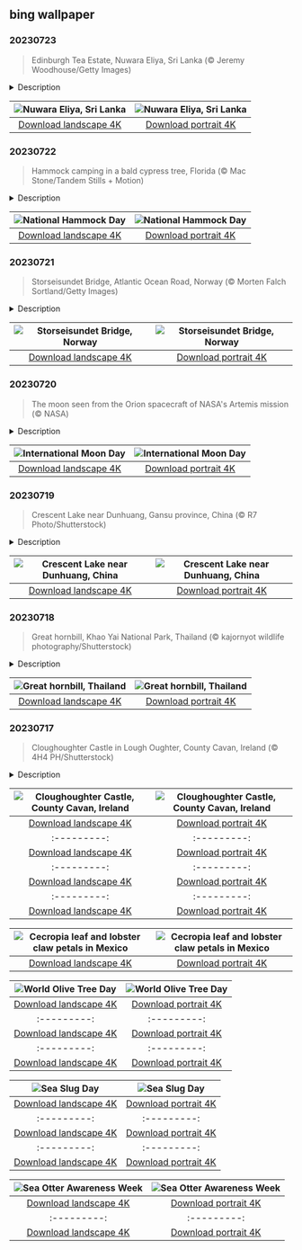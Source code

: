 ## bing wallpaper

### 20230723

> Edinburgh Tea Estate, Nuwara Eliya, Sri Lanka (© Jeremy Woodhouse/Getty Images)

<details>
<summary>Description</summary>

> Legend has it that tea was first brewed accidentally around 2737 BC in China thanks to a strong wind and some loose leaves. If you find that hard to swallow, there are other origin stories to choose from. However, one thing is certain—the feeling it stirs in tea drinkers worldwide. From gongfu tea practice in China to darye in Korea, there are plenty of fascinating tea cultures to savor. Tea tourism has gained popularity, with visitors to tea plantations and estates learning all about their history. Our homepage image shows one such place, Nuwara Eliya's Edinburgh Estate in the central highlands of Sri Lanka. Nuwara Eliya's colonial-era buildings and mist-shrouded tea gardens have earned it the name 'Little England.' The area is known for producing some of the world's finest orange pekoe tea. So, for your next trip, are you willing to 'chai' something new?
> 
> 
> 
> 

</details>

| ![Nuwara Eliya, Sri Lanka](https://cn.bing.com/th?id=OHR.TeaEstate_EN-US1720005197_UHD.jpg&pid=hp&w=400&h=224&rs=1&c=4) | ![Nuwara Eliya, Sri Lanka](https://cn.bing.com/th?id=OHR.TeaEstate_EN-US1720005197_1080x1920.jpg&pid=hp&w=155&h=315&rs=1&c=4) |
|:---------:|:---------:|
| [Download landscape 4K](https://cn.bing.com/th?id=OHR.TeaEstate_EN-US1720005197_UHD.jpg) | [Download portrait 4K](https://cn.bing.com/th?id=OHR.TeaEstate_EN-US1720005197_1080x1920.jpg) |

### 20230722

> Hammock camping in a bald cypress tree, Florida (© Mac Stone/Tandem Stills + Motion)

<details>
<summary>Description</summary>

> It’s National Hammock Day! A day to slowly unwind while rocking gently from side to side. These days, hammocks are associated with summer relaxation, but they were originally developed by Central Americans to protect them from dangerous insects and animals. Today the hammock is a traveler's best buddy, made from a variety of materials like fabric, netting, or rope. But where best to hang it? Florida boasts some beautiful hammock hang-out spots, like the bald cypress tree pictured on our homepage. Have hammock, will travel and relax. It's just that simple.
> 
> 
> 
> 

</details>

| ![National Hammock Day](https://cn.bing.com/th?id=OHR.HammockDay_EN-US1639653297_UHD.jpg&pid=hp&w=400&h=224&rs=1&c=4) | ![National Hammock Day](https://cn.bing.com/th?id=OHR.HammockDay_EN-US1639653297_1080x1920.jpg&pid=hp&w=155&h=315&rs=1&c=4) |
|:---------:|:---------:|
| [Download landscape 4K](https://cn.bing.com/th?id=OHR.HammockDay_EN-US1639653297_UHD.jpg) | [Download portrait 4K](https://cn.bing.com/th?id=OHR.HammockDay_EN-US1639653297_1080x1920.jpg) |

### 20230721

> Storseisundet Bridge, Atlantic Ocean Road, Norway (© Morten Falch Sortland/Getty Images)

<details>
<summary>Description</summary>

> Norway's picturesque Atlantic Ocean Road crosses eight bridges as it makes its way across islands, islets, and reefs to link the island of Averøya with the mainland Romsdal Peninsula. The longest of them, pictured here, is the Storseisundet Bridge. This bridge, surrounded by ample natural beauty, was tough to build. It took six years, and during construction workers were pelted by the region's unpredictable weather, including 12 hurricanes. It opened in 1989 and remains a popular visitor attraction. With its dramatic curve and sudden incline, Storseisundet Bridge creates the illusion of suddenly disappearing into the ocean, making drivers skip a heartbeat. Its construction showcases the brilliance of Norwegian engineering, blending seamlessly with the landscape.
> 
> 
> 
> 

</details>

| ![Storseisundet Bridge, Norway](https://cn.bing.com/th?id=OHR.BridgeNorway_EN-US1530199433_UHD.jpg&pid=hp&w=400&h=224&rs=1&c=4) | ![Storseisundet Bridge, Norway](https://cn.bing.com/th?id=OHR.BridgeNorway_EN-US1530199433_1080x1920.jpg&pid=hp&w=155&h=315&rs=1&c=4) |
|:---------:|:---------:|
| [Download landscape 4K](https://cn.bing.com/th?id=OHR.BridgeNorway_EN-US1530199433_UHD.jpg) | [Download portrait 4K](https://cn.bing.com/th?id=OHR.BridgeNorway_EN-US1530199433_1080x1920.jpg) |

### 20230720

> The moon seen from the Orion spacecraft of NASA's Artemis mission (© NASA)

<details>
<summary>Description</summary>

> International Moon Day is celebrated on July 20, the day humans first set foot on the moon during the Apollo 11 mission in 1969. It recognizes our lunar achievements and highlights scientific and technological advancements, like NASA's Orion spacecraft, seen here. Designed for deep space exploration, Orion completed a test flight to the moon without astronauts in 2022 and will carry out a crewed orbit in 2024. The plan is to return astronauts to the moon's surface in 2025. NASA hopes that these flights, along with events like International Moon Day, will encourage public engagement and education about the moon and its influence on Earth, as well as the potential for future space exploration and colonization.
> 
> 
> 
> 

</details>

| ![International Moon Day](https://cn.bing.com/th?id=OHR.MoonDayArtemis_EN-US1226397186_UHD.jpg&pid=hp&w=400&h=224&rs=1&c=4) | ![International Moon Day](https://cn.bing.com/th?id=OHR.MoonDayArtemis_EN-US1226397186_1080x1920.jpg&pid=hp&w=155&h=315&rs=1&c=4) |
|:---------:|:---------:|
| [Download landscape 4K](https://cn.bing.com/th?id=OHR.MoonDayArtemis_EN-US1226397186_UHD.jpg) | [Download portrait 4K](https://cn.bing.com/th?id=OHR.MoonDayArtemis_EN-US1226397186_1080x1920.jpg) |

### 20230719

> Crescent Lake near Dunhuang, Gansu province, China (© R7 Photo/Shutterstock)

<details>
<summary>Description</summary>

> Crescent Lake is a captivating natural wonder hidden in the vast Gobi Desert near the Chinese city of Dunhuang in Gansu province. This oasis, named for its unusual shape, has been a vital water source here for centuries. The lake is thought to have formed in a valley carved by wind and been fed by an underground spring. It sits amid Dunhuang's 'singing' sand dunes, which make a noise when the wind blows. The sand dunes also help stop the lake from being swallowed by sand and conservation efforts have ensured that it doesn't dry out. Visitors enjoy boating on the lake, camel rides through the surrounding dunes, and seeing ancient Buddhist art and murals in the nearby Mogao Caves.
> 
> 
> 
> 

</details>

| ![Crescent Lake near Dunhuang, China](https://cn.bing.com/th?id=OHR.CrescentLake_EN-US1005101872_UHD.jpg&pid=hp&w=400&h=224&rs=1&c=4) | ![Crescent Lake near Dunhuang, China](https://cn.bing.com/th?id=OHR.CrescentLake_EN-US1005101872_1080x1920.jpg&pid=hp&w=155&h=315&rs=1&c=4) |
|:---------:|:---------:|
| [Download landscape 4K](https://cn.bing.com/th?id=OHR.CrescentLake_EN-US1005101872_UHD.jpg) | [Download portrait 4K](https://cn.bing.com/th?id=OHR.CrescentLake_EN-US1005101872_1080x1920.jpg) |

### 20230718

> Great hornbill, Khao Yai National Park, Thailand (© kajornyot wildlife photography/Shutterstock)

<details>
<summary>Description</summary>

> The great hornbill is a remarkable bird found in the tropical forests of Southeast Asia. Despite weighing as much as 9 pounds and growing up to 4 feet long, it is an agile flyer capable of maneuvering through dense forests. Alongside its striking black and yellow plumage, the great hornbill has a unique helmet-like casque on its bill, which amplifies its calls. The bird primarily feeds on fruit but also eats small mammals, reptiles, and insects. While incubating her eggs, the female great hornbill seals herself inside a tree cavity, leaving a small opening through which the male inserts food. This magnificent bird holds cultural and spiritual significance in many Southeast Asian cultures as a sacred animal and the subject of festivals.
> 
> 
> 
> 

</details>

| ![Great hornbill, Thailand](https://cn.bing.com/th?id=OHR.BucerosBicornis_EN-US0841652066_UHD.jpg&pid=hp&w=400&h=224&rs=1&c=4) | ![Great hornbill, Thailand](https://cn.bing.com/th?id=OHR.BucerosBicornis_EN-US0841652066_1080x1920.jpg&pid=hp&w=155&h=315&rs=1&c=4) |
|:---------:|:---------:|
| [Download landscape 4K](https://cn.bing.com/th?id=OHR.BucerosBicornis_EN-US0841652066_UHD.jpg) | [Download portrait 4K](https://cn.bing.com/th?id=OHR.BucerosBicornis_EN-US0841652066_1080x1920.jpg) |

### 20230717

> Cloughoughter Castle in Lough Oughter, County Cavan, Ireland (© 4H4 PH/Shutterstock)

<details>
<summary>Description</summary>

> Cloughoughter Castle sits on a small island in the middle of Lough Oughter, a huge complex of lakes and waterways in County Cavan in Ireland. Its first stones are thought to have been laid in the early 13th century by the Anglo-Norman de Lacy family, but the O'Reilly clan took possession of the area in 1233 and completed the castle's construction. They retained control of Cloughoughter Castle for centuries, but by 1653, it had been bombed and abandoned. Since then, it has been in ruins, resplendent in a sort of tattered grandeur. It can only be visited by boat but, as a symbol of Ireland's medieval heritage, it is a must-see for history and castle enthusiasts alike.
> 
> 
> 
> 

</details>

| ![Cloughoughter Castle, County Cavan, Ireland](https://cn.bing.com/th?id=OHR.CavanCastle_EN-US0493721152_UHD.jpg&pid=hp&w=400&h=224&rs=1&c=4) | ![Cloughoughter Castle, County Cavan, Ireland](https://cn.bing.com/th?id=OHR.CavanCastle_EN-US0493721152_1080x1920.jpg&pid=hp&w=155&h=315&rs=1&c=4) |
|:---------:|:---------:|
| [Download landscape 4K](https://cn.bing.com/th?id=OHR.CavanCastle_EN-US0493721152_UHD.jpg) | [Download portrait 4K](https://cn.bing.com/th?id=OHR.CavanCastle_EN-US0493721152_1080x1920.jpg) |mezzano, Italy](https://cn.bing.com/th?id=OHR.CastelmazzanoSunrise_EN-US9968041695_1080x1920.jpg&pid=hp&w=155&h=315&rs=1&c=4) |
|:---------:|:---------:|
| [Download landscape 4K](https://cn.bing.com/th?id=OHR.CastelmazzanoSunrise_EN-US9968041695_UHD.jpg) | [Download portrait 4K](https://cn.bing.com/th?id=OHR.CastelmazzanoSunrise_EN-US9968041695_1080x1920.jpg) |.BlacktipSharks_EN-US9224288033_1080x1920.jpg) |NakupendaBeach_EN-US3130365422_1080x1920.jpg&pid=hp&w=155&h=315&rs=1&c=4) |
|:---------:|:---------:|
| [Download landscape 4K](https://cn.bing.com/th?id=OHR.NakupendaBeach_EN-US3130365422_UHD.jpg) | [Download portrait 4K](https://cn.bing.com/th?id=OHR.NakupendaBeach_EN-US3130365422_1080x1920.jpg) |080x1920.jpg) |94011_1080x1920.jpg) |load landscape 4K](https://cn.bing.com/th?id=OHR.StonehengeSalisbury_EN-US1337618356_UHD.jpg) | [Download portrait 4K](https://cn.bing.com/th?id=OHR.StonehengeSalisbury_EN-US1337618356_1080x1920.jpg) | | [Download portrait 4K](https://cn.bing.com/th?id=OHR.EagleTree_EN-US8588984234_1080x1920.jpg) |d portrait 4K](https://cn.bing.com/th?id=OHR.SurfSanDiego_EN-US0761983664_1080x1920.jpg) |?id=OHR.CormorantBridge_EN-US1902862286_1080x1920.jpg) |om/th?id=OHR.AmericanWetlands_EN-US1844827155_1080x1920.jpg&pid=hp&w=155&h=315&rs=1&c=4) |
|:---------:|:---------:|
| [Download landscape 4K](https://cn.bing.com/th?id=OHR.AmericanWetlands_EN-US1844827155_UHD.jpg) | [Download portrait 4K](https://cn.bing.com/th?id=OHR.AmericanWetlands_EN-US1844827155_1080x1920.jpg) |9784_UHD.jpg) | [Download portrait 4K](https://cn.bing.com/th?id=OHR.RedPlanetDay_EN-US9693219784_1080x1920.jpg) |r claw is often cultivated as an ornamental plant for tropical gardens. Gardeners looking to attract birds love the Heliconia because its plentiful nectar draws hummingbirds to its downward-facing flowers. Those same flowers have special recognition in Bolivia as 'patujú,' the national flower, which appears on one of the country's flags.
> 
> 

</details>

| ![Cecropia leaf and lobster claw petals in Mexico](https://cn.bing.com/th?id=OHR.Cecropia_EN-US9602789937_UHD.jpg&pid=hp&w=400&h=224&rs=1&c=4) | ![Cecropia leaf and lobster claw petals in Mexico](https://cn.bing.com/th?id=OHR.Cecropia_EN-US9602789937_1080x1920.jpg&pid=hp&w=155&h=315&rs=1&c=4) |
|:---------:|:---------:|
| [Download landscape 4K](https://cn.bing.com/th?id=OHR.Cecropia_EN-US9602789937_UHD.jpg) | [Download portrait 4K](https://cn.bing.com/th?id=OHR.Cecropia_EN-US9602789937_1080x1920.jpg) |though olive trees do not grow very tall, usually no more than 30 feet, they live a very long time. One of the oldest known trees in the world, in Portugal, is believed to be 3,350 years old. Many live for millennia, their trunks growing thick and gnarled, and their branches bearing fruit century after century. As civilizations rise and fall around them, these hardy trees remain resilient and steadfast.
> 
> 

</details>

| ![World Olive Tree Day](https://cn.bing.com/th?id=OHR.OliveTreeDay_EN-US9460125670_UHD.jpg&pid=hp&w=400&h=224&rs=1&c=4) | ![World Olive Tree Day](https://cn.bing.com/th?id=OHR.OliveTreeDay_EN-US9460125670_1080x1920.jpg&pid=hp&w=155&h=315&rs=1&c=4) |
|:---------:|:---------:|
| [Download landscape 4K](https://cn.bing.com/th?id=OHR.OliveTreeDay_EN-US9460125670_UHD.jpg) | [Download portrait 4K](https://cn.bing.com/th?id=OHR.OliveTreeDay_EN-US9460125670_1080x1920.jpg) |pid=hp&w=155&h=315&rs=1&c=4) |
|:---------:|:---------:|
| [Download landscape 4K](https://cn.bing.com/th?id=OHR.MonksMound_EN-US9323884241_UHD.jpg) | [Download portrait 4K](https://cn.bing.com/th?id=OHR.MonksMound_EN-US9323884241_1080x1920.jpg) |](https://cn.bing.com/th?id=OHR.Calacas_EN-US6430903741_UHD.jpg) | [Download portrait 4K](https://cn.bing.com/th?id=OHR.Calacas_EN-US6430903741_1080x1920.jpg) |.com/th?id=OHR.SealRiver_EN-US6267835630_1080x1920.jpg&pid=hp&w=155&h=315&rs=1&c=4) |
|:---------:|:---------:|
| [Download landscape 4K](https://cn.bing.com/th?id=OHR.SealRiver_EN-US6267835630_UHD.jpg) | [Download portrait 4K](https://cn.bing.com/th?id=OHR.SealRiver_EN-US6267835630_1080x1920.jpg) |e a more fitting name. Someone call Terry.
> 
> 

</details>

| ![Sea Slug Day](https://cn.bing.com/th?id=OHR.SeaAngel_EN-US5531672696_UHD.jpg&pid=hp&w=400&h=224&rs=1&c=4) | ![Sea Slug Day](https://cn.bing.com/th?id=OHR.SeaAngel_EN-US5531672696_1080x1920.jpg&pid=hp&w=155&h=315&rs=1&c=4) |
|:---------:|:---------:|
| [Download landscape 4K](https://cn.bing.com/th?id=OHR.SeaAngel_EN-US5531672696_UHD.jpg) | [Download portrait 4K](https://cn.bing.com/th?id=OHR.SeaAngel_EN-US5531672696_1080x1920.jpg) |OHR.DarkSkyAcadia_EN-US6966527964_1080x1920.jpg) |.bing.com/th?id=OHR.GoldenJellyfish_EN-US6743816471_1080x1920.jpg&pid=hp&w=155&h=315&rs=1&c=4) |
|:---------:|:---------:|
| [Download landscape 4K](https://cn.bing.com/th?id=OHR.GoldenJellyfish_EN-US6743816471_UHD.jpg) | [Download portrait 4K](https://cn.bing.com/th?id=OHR.GoldenJellyfish_EN-US6743816471_1080x1920.jpg) |ng.com/th?id=OHR.LastDollarRoad_EN-US7923638318_UHD.jpg&pid=hp&w=400&h=224&rs=1&c=4) | ![First day of autumn](https://cn.bing.com/th?id=OHR.LastDollarRoad_EN-US7923638318_1080x1920.jpg&pid=hp&w=155&h=315&rs=1&c=4) |
|:---------:|:---------:|
| [Download landscape 4K](https://cn.bing.com/th?id=OHR.LastDollarRoad_EN-US7923638318_UHD.jpg) | [Download portrait 4K](https://cn.bing.com/th?id=OHR.LastDollarRoad_EN-US7923638318_1080x1920.jpg) |ppers who hunted otters to near extinction before they were protected by law. Although sea otter populations have rebounded, they are still considered endangered. Otters live along the Pacific Coast of North America, from California up to Alaska. Although they can walk on land, they almost never find the need or desire to, even when it's nap time. When they're ready for a snooze, they'll raft up, wrap themselves in a strand of kelp to keep them from drifting away, and recline on the world's biggest waterbed.

</details>

| ![Sea Otter Awareness Week](https://cn.bing.com/th?id=OHR.SitkaOtters_EN-US7714053956_UHD.jpg&pid=hp&w=400&h=224&rs=1&c=4) | ![Sea Otter Awareness Week](https://cn.bing.com/th?id=OHR.SitkaOtters_EN-US7714053956_1080x1920.jpg&pid=hp&w=155&h=315&rs=1&c=4) |
|:---------:|:---------:|
| [Download landscape 4K](https://cn.bing.com/th?id=OHR.SitkaOtters_EN-US7714053956_UHD.jpg) | [Download portrait 4K](https://cn.bing.com/th?id=OHR.SitkaOtters_EN-US7714053956_1080x1920.jpg) |oo_EN-US7569665443_UHD.jpg&pid=hp&w=400&h=224&rs=1&c=4) | ![World Bamboo Day](https://cn.bing.com/th?id=OHR.ArashiyamaBamboo_EN-US7569665443_1080x1920.jpg&pid=hp&w=155&h=315&rs=1&c=4) |
|:---------:|:---------:|
| [Download landscape 4K](https://cn.bing.com/th?id=OHR.ArashiyamaBamboo_EN-US7569665443_UHD.jpg) | [Download portrait 4K](https://cn.bing.com/th?id=OHR.ArashiyamaBamboo_EN-US7569665443_1080x1920.jpg) |